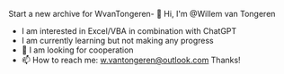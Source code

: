 Start a new archive for WvanTongeren- 👋 Hi, I'm @Willem van Tongeren
- I am interested in Excel/VBA in combination with ChatGPT
- I am currently learning but not making any progress
- 💞️ I am looking for cooperation
- 📫 How to reach me: w.vantongeren@outlook.com
Thanks!
<!---
WvanTongeren/WvanTongeren is a ✨ special ✨ repository because its `README.md` (this file) appears on your GitHub profile.
You can click the Preview link to take a look at your changes.
--->
